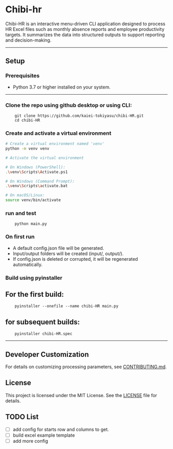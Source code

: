 # Chibi-hr

Chibi-HR is an interactive menu-driven CLI application designed to process HR Excel files such as monthly absence reports and employee productivity targets. It summarizes the data into structured outputs to support reporting and decision-making.

---

## Setup

### Prerequisites

- Python 3.7 or higher installed on your system.

---

### Clone the repo using github desktop or using CLI:

```console
    git clone https://github.com/kaiei-tokiyasu/chibi-HR.git
    cd chibi-HR
```

### Create and activate a virtual environment

```bash
# Create a virtual environment named 'venv'
python -m venv venv

# Activate the virtual environment

# On Windows (PowerShell):
.\venv\Scripts\Activate.ps1

# On Windows (Command Prompt):
.\venv\Scripts\activate.bat

# On macOS/Linux:
source venv/bin/activate
```

### run and test

```
    python main.py
```

### On first run

- A default config.json file will be generated.
- Input/output folders will be created (input/, output/).
- If config.json is deleted or corrupted, it will be regenerated automatically.

### Build using pyinstaller

## For the first build:

```
    pyinstaller --onefile --name chibi-HR main.py
```

## for subsequent builds:

```
    pyinstaller chibi-HR.spec
```

---

## Developer Customization

For details on customizing processing parameters, see [CONTRIBUTING.md](CONTRIBUTING.md#configuration-and-customization).

## License

This project is licensed under the MIT License. See the [LICENSE](LICENSE) file for details.

## TODO List

- [ ] add config for starts row and columns to get.
- [ ] build excel example template
- [ ] add more config
